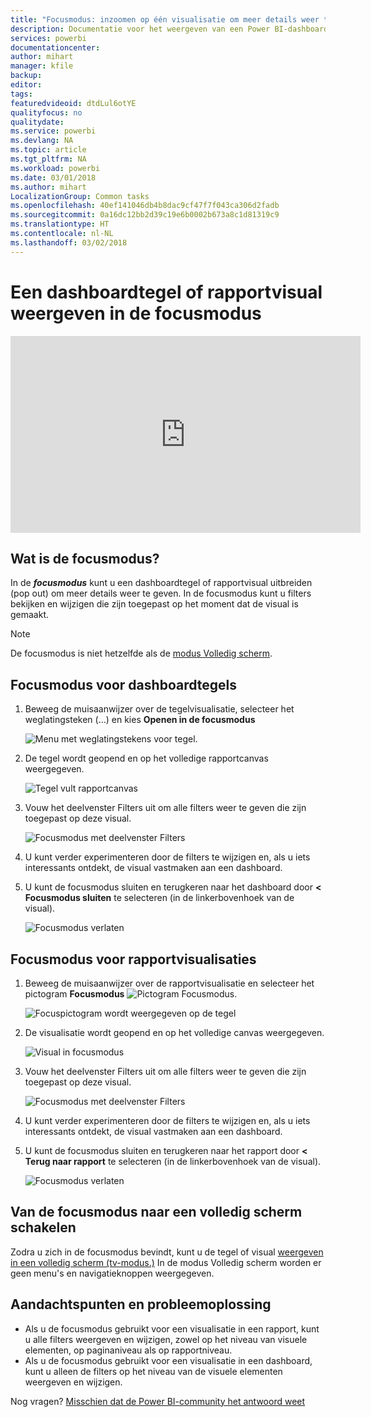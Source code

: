 ```yaml
---
title: "Focusmodus: inzoomen op één visualisatie om meer details weer te geven."
description: Documentatie voor het weergeven van een Power BI-dashboardtegel of rapportvisualisatie in de focusmodus, ook wel een pop-out genoemd.
services: powerbi
documentationcenter: 
author: mihart
manager: kfile
backup: 
editor: 
tags: 
featuredvideoid: dtdLul6otYE
qualityfocus: no
qualitydate: 
ms.service: powerbi
ms.devlang: NA
ms.topic: article
ms.tgt_pltfrm: NA
ms.workload: powerbi
ms.date: 03/01/2018
ms.author: mihart
LocalizationGroup: Common tasks
ms.openlocfilehash: 40ef141046db4b8dac9cf47f7f043ca306d2fadb
ms.sourcegitcommit: 0a16dc12bb2d39c19e6b0002b673a8c1d81319c9
ms.translationtype: HT
ms.contentlocale: nl-NL
ms.lasthandoff: 03/02/2018
---
```

# <a name="display-a-dashboard-tile-or-report-visual-in-focus-mode"></a>Een dashboardtegel of rapportvisual weergeven in de focusmodus
<iframe width="560" height="315" src="https://www.youtube.com/embed/dtdLul6otYE" frameborder="0" allowfullscreen></iframe>


## <a name="what-is-focus-mode"></a>Wat is de focusmodus?
In de ***focusmodus*** kunt u een dashboardtegel of rapportvisual uitbreiden (pop out) om meer details weer te geven.  In de focusmodus kunt u filters bekijken en wijzigen die zijn toegepast op het moment dat de visual is gemaakt.  

> [!NOTE]
> De focusmodus is niet hetzelfde als de [modus Volledig scherm](service-fullscreen-mode.md).
> 
## <a name="focus-mode-for-dashboard-tiles"></a>Focusmodus voor dashboardtegels
1. Beweeg de muisaanwijzer over de tegelvisualisatie, selecteer het weglatingsteken (...) en kies **Openen in de focusmodus** 

    ![Menu met weglatingstekens voor tegel](media/service-focus-mode/power-bi-dashboard-focus-mode.png).
   
2. De tegel wordt geopend en op het volledige rapportcanvas weergegeven. 

   ![Tegel vult rapportcanvas](media/service-focus-mode/power-bi-tile-focus.png)

3. Vouw het deelvenster Filters uit om alle filters weer te geven die zijn toegepast op deze visual.
   
   ![Focusmodus met deelvenster Filters](media/service-focus-mode/power-bi-focus-filters.png)

4. U kunt verder experimenteren door de filters te wijzigen en, als u iets interessants ontdekt, de visual vastmaken aan een dashboard.

5. U kunt de focusmodus sluiten en terugkeren naar het dashboard door **< Focusmodus sluiten** te selecteren (in de linkerbovenhoek van de visual).
   
    ![Focusmodus verlaten](media/service-focus-mode/power-bi-tile-exit-focus.png)    


## <a name="focus-mode-for-report-visualizations"></a>Focusmodus voor rapportvisualisaties

1. Beweeg de muisaanwijzer over de rapportvisualisatie en selecteer het pictogram **Focusmodus** ![Pictogram Focusmodus](media/service-focus-mode/pbi_popout.jpg).  
   
   ![Focuspictogram wordt weergegeven op de tegel](media/service-focus-mode/power-bi-hover-focus.png)
2. De visualisatie wordt geopend en op het volledige canvas weergegeven. 

   
   ![Visual in focusmodus](media/service-focus-mode/power-bi-display-focus-newer2.png)
3. Vouw het deelvenster Filters uit om alle filters weer te geven die zijn toegepast op deze visual.
   
   ![Focusmodus met deelvenster Filters](media/service-focus-mode/power-bi-display-focus-filters.png)
4. U kunt verder experimenteren door de filters te wijzigen en, als u iets interessants ontdekt, de visual vastmaken aan een dashboard.   
5. U kunt de focusmodus sluiten en terugkeren naar het rapport door **< Terug naar rapport** te selecteren (in de linkerbovenhoek van de visual). 
   
    ![Focusmodus verlaten](media/service-focus-mode/power-bi-exit-focus-report.png)  

## <a name="go-from-focus-mode-to-full-screen-mode"></a>Van de focusmodus naar een volledig scherm schakelen
Zodra u zich in de focusmodus bevindt, kunt u de tegel of visual [weergeven in een volledig scherm (tv-modus.)](service-fullscreen-mode.md) In de modus Volledig scherm worden er geen menu's en navigatieknoppen weergegeven.

## <a name="considerations-and-troubleshooting"></a>Aandachtspunten en probleemoplossing
* Als u de focusmodus gebruikt voor een visualisatie in een rapport, kunt u alle filters weergeven en wijzigen, zowel op het niveau van visuele elementen, op paginaniveau als op rapportniveau.    
* Als u de focusmodus gebruikt voor een visualisatie in een dashboard, kunt u alleen de filters op het niveau van de visuele elementen weergeven en wijzigen.

Nog vragen? [Misschien dat de Power BI-community het antwoord weet](http://community.powerbi.com/)

